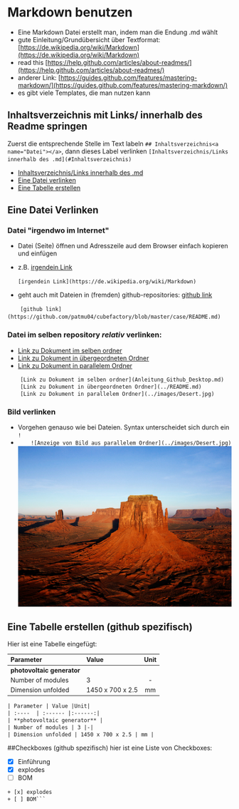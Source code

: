 # Markdown benutzen
- Eine Markdown Datei erstellt man, indem man die Endung .md wählt
- gute Einleitung/Grundübersicht über Textformat: [https://de.wikipedia.org/wiki/Markdown](https://de.wikipedia.org/wiki/Markdown)
- read this [https://help.github.com/articles/about-readmes/](https://help.github.com/articles/about-readmes/)
- anderer Link: [https://guides.github.com/features/mastering-markdown/](https://guides.github.com/features/mastering-markdown/)  
- es gibt viele Templates, die man nutzen kann

## Inhaltsverzeichnis mit Links/ innerhalb des Readme springen<a name="Datei"></a>
Zuerst die entsprechende Stelle im Text labeln
`## Inhaltsverzeichnis<a name="Datei"></a>`,
dann dieses Label verlinken
`[Inhaltsverzeichnis/Links innerhalb des .md](#Inhaltsverzeichnis)`

+ [Inhaltsverzeichnis/Links innerhalb des .md](#Inhaltsverzeichnis)
+ [Eine Datei verlinken](#Datei)
+ [Eine Tabelle erstellen](#Tabelle)

## Eine Datei Verlinken<a name="Datei"></a>
### Datei "irgendwo im Internet"
- Datei (Seite) öffnen und Adresszeile aud dem Browser einfach kopieren und einfügen
- z.B. [irgendein Link](https://de.wikipedia.org/wiki/Markdown)

    `[irgendein Link](https://de.wikipedia.org/wiki/Markdown)`

- geht auch mit Dateien in (fremden) github-repositories: [github link](https://github.com/patmu04/cubefactory/blob/master/case/README.md)

`    [github link](https://github.com/patmu04/cubefactory/blob/master/case/README.md)`


### Datei im selben repository *relativ* verlinken:
- [Link zu Dokument im selben ordner](Anleitung_Github_Desktop.md)
- [Link zu Dokument in übergeordneten Ordner](../README.md)
- [Link zu Dokument in parallelem Ordner](../images/Desert.jpg)
```
    [Link zu Dokument im selben ordner](Anleitung_Github_Desktop.md)
    [Link zu Dokument in übergeordneten Ordner](../README.md)
    [Link zu Dokument in parallelem Ordner](../images/Desert.jpg)
```

### Bild verlinken
- Vorgehen genauso wie bei Dateien. Syntax unterscheidet sich durch ein `!`
- `    ![Anzeige von Bild aus parallelem Ordner](../images/Desert.jpg)`
 ![Anzeige von Bild aus parallelem Ordner](../images/Desert.jpg)

## Eine Tabelle erstellen (github spezifisch) <a name="Tabelle"></a>
Hier ist eine Tabelle eingefügt:

| Parameter | Value |Unit|
| :----  | :------ |:------:|
| **photovoltaic generator** |
| Number of modules | 3 |-|
| Dimension unfolded | 1450 x 700 x 2.5 | mm |

```
| Parameter | Value |Unit|
| :----  | :------ |:------:|
| **photovoltaic generator** |
| Number of modules | 3 |-|
| Dimension unfolded | 1450 x 700 x 2.5 | mm |
```

##Checkboxes (github spezifisch)
hier ist eine Liste von Checkboxes:

+ [x] Einführung
+ [x] explodes
+ [ ] BOM

```+ [x] Einführung
+ [x] explodes
+ [ ] BOM```